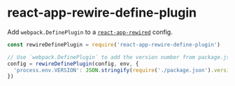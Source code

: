 # react-app-rewire-define-plugin

Add `webpack.DefinePlugin` to a [`react-app-rewired`](https://github.com/timarney/react-app-rewired) config.

```js
const rewireDefinePlugin = require('react-app-rewire-define-plugin')

// Use `webpack.DefinePlugin` to add the version number from package.json
config = rewireDefinePlugin(config, env, {
  'process.env.VERSION': JSON.stringify(require('./package.json').version)
})
```
